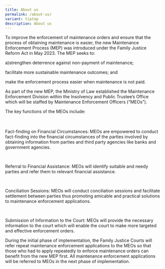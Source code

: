 ```yaml
---
title: About us
permalink: /about-us/
variant: tiptap
description: About us
---
```

<p>To improve the enforcement of maintenance orders and ensure that the process
of obtaining maintenance is easier, the new Maintenance Enforcement Process
(MEP) was introduced under the Family Justice Reform Act in May 2023. The
MEP seeks to:&nbsp;&nbsp;</p>
<p>a)strengthen deterrence against non-payment of maintenance;&nbsp;&nbsp;</p>
<p>facilitate more sustainable maintenance outcomes; and&nbsp;&nbsp;</p>
<p>make the enforcement process easier when maintenance is not paid.&nbsp;</p>
<p>As part of the new MEP, the Ministry of Law established the Maintenance
Enforcement Division within the Insolvency and Public Trustee’s Office
which will be staffed by Maintenance Enforcement Officers (“MEOs”).&nbsp;&nbsp;</p>
<p>The key functions of the MEOs include: &nbsp;
<br>&nbsp;
<br>&nbsp;</p>
<p>Fact-finding on Financial Circumstances: MEOs are empowered to conduct
fact-finding into the financial circumstances of the parties involved by
obtaining information from parties and third party agencies like banks
and government agencies.&nbsp;</p>
<p>&nbsp;</p>
<p>Referral to Financial Assistance: MEOs will identify suitable and needy
parties and refer them to relevant financial assistance.&nbsp;</p>
<p>&nbsp;</p>
<p>Conciliation Sessions: MEOs will conduct conciliation sessions and facilitate
settlement between parties thus promoting amicable and practical solutions
to maintenance enforcement applications.&nbsp;</p>
<p>&nbsp;</p>
<p>Submission of Information to the Court: MEOs will provide the necessary
information to the court which will enable the court to make more targeted
and effective enforcement orders.&nbsp;&nbsp;&nbsp;</p>
<p>During the initial phase of implementation, the Family Justice Courts
will refer repeat maintenance enforcement applications to the MEOs so that
those who had to apply repeatedly to enforce maintenance orders can benefit
from the new MEP first. All maintenance enforcement applications will be
referred to MEOs in the next phase of implementation.&nbsp;&nbsp;&nbsp;</p>
<p>&nbsp;</p>